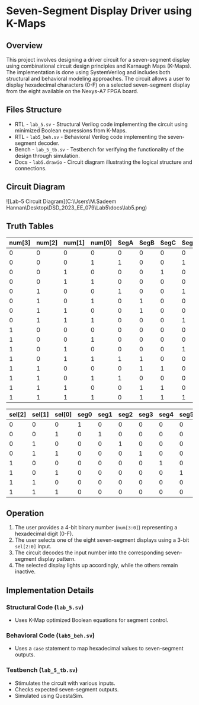 # Seven-Segment Display Driver using K-Maps

## Overview
This project involves designing a driver circuit for a seven-segment display using combinational circuit design principles and Karnaugh Maps (K-Maps). The implementation is done using SystemVerilog and includes both structural and behavioral modeling approaches. The circuit allows a user to display hexadecimal characters (0-F) on a selected seven-segment display from the eight available on the Nexys-A7 FPGA board.

## Files Structure
- RTL - `lab_5.sv` - Structural Verilog code implementing the circuit using minimized Boolean expressions from K-Maps.
- RTL - `lab5_beh.sv` - Behavioral Verilog code implementing the seven-segment decoder.
- Bench - `lab_5_tb.sv` - Testbench for verifying the functionality of the design through simulation.
- Docs - `lab5.drawio` - Circuit diagram illustrating the logical structure and connections.

## Circuit Diagram

![Lab-5 Circuit Diagram](C:\Users\M.Sadeem Hannan\Desktop\DSD_2023_EE_079\Lab5\docs\lab5.png) 

## Truth Tables

| num[3] | num[2] | num[1] | num[0] | SegA | SegB | SegC | SegD | SegE | SegF | SegG |
|--------|--------|--------|--------|------|------|------|------|------|------|------|
| 0      | 0      | 0      | 0      | 0    | 0    | 0    | 0    | 0    | 0    | 1    |
| 0      | 0      | 0      | 1      | 1    | 0    | 0    | 1    | 1    | 1    | 1    |
| 0      | 0      | 1      | 0      | 0    | 0    | 1    | 0    | 0    | 1    | 0    |
| 0      | 0      | 1      | 1      | 0    | 0    | 0    | 0    | 1    | 1    | 0    |
| 0      | 1      | 0      | 0      | 1    | 0    | 0    | 1    | 1    | 0    | 0    |
| 0      | 1      | 0      | 1      | 0    | 1    | 0    | 0    | 1    | 0    | 0    |
| 0      | 1      | 1      | 0      | 0    | 1    | 0    | 0    | 0    | 0    | 0    |
| 0      | 1      | 1      | 1      | 0    | 0    | 0    | 1    | 1    | 1    | 1    |
| 1      | 0      | 0      | 0      | 0    | 0    | 0    | 0    | 0    | 0    | 0    |
| 1      | 0      | 0      | 1      | 0    | 0    | 0    | 0    | 1    | 0    | 0    |
| 1      | 0      | 1      | 0      | 0    | 0    | 0    | 1    | 0    | 0    | 0    |
| 1      | 0      | 1      | 1      | 1    | 1    | 0    | 0    | 0    | 0    | 0    |
| 1      | 1      | 0      | 0      | 0    | 1    | 1    | 0    | 0    | 0    | 1    |
| 1      | 1      | 0      | 1      | 1    | 0    | 0    | 0    | 0    | 1    | 0    |
| 1      | 1      | 1      | 0      | 0    | 1    | 1    | 0    | 0    | 0    | 0    |
| 1      | 1      | 1      | 1      | 0    | 1    | 1    | 1    | 0    | 0    | 0    |


| sel[2] | sel[1] | sel[0] | seg0 | seg1 | seg2 | seg3 | seg4 | seg5 | seg6 | seg7 |
|--------|--------|--------|------|------|------|------|------|------|------|------|
| 0      | 0      | 0      | 1    | 0    | 0    | 0    | 0    | 0    | 0    | 0    |
| 0      | 0      | 1      | 0    | 1    | 0    | 0    | 0    | 0    | 0    | 0    |
| 0      | 1      | 0      | 0    | 0    | 1    | 0    | 0    | 0    | 0    | 0    |
| 0      | 1      | 1      | 0    | 0    | 0    | 1    | 0    | 0    | 0    | 0    |
| 1      | 0      | 0      | 0    | 0    | 0    | 0    | 1    | 0    | 0    | 0    |
| 1      | 0      | 1      | 0    | 0    | 0    | 0    | 0    | 1    | 0    | 0    |
| 1      | 1      | 0      | 0    | 0    | 0    | 0    | 0    | 0    | 1    | 0    |
| 1      | 1      | 1      | 0    | 0    | 0    | 0    | 0    | 0    | 0    | 1    |

## Operation
1. The user provides a 4-bit binary number (`num[3:0]`) representing a hexadecimal digit (0-F).
2. The user selects one of the eight seven-segment displays using a 3-bit `sel[2:0]` input.
3. The circuit decodes the input number into the corresponding seven-segment display pattern.
4. The selected display lights up accordingly, while the others remain inactive.

## Implementation Details
### Structural Code (`lab_5.sv`)
- Uses K-Map optimized Boolean equations for segment control.

### Behavioral Code (`lab5_beh.sv`)
- Uses a `case` statement to map hexadecimal values to seven-segment outputs.

### Testbench (`lab_5_tb.sv`)
- Stimulates the circuit with various inputs.
- Checks expected seven-segment outputs.
- Simulated using QuestaSim.





